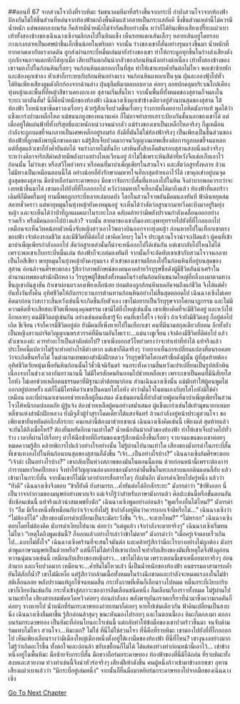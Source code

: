 ##ตอนที่ 67 จากสวนโจวถึงที่ราบหิมะ
ร่มขนาดมหึมาที่สร้างขึ้นจากกระบี่ กำบังสวนโจวจากท้องฟ้า ป้องกันไม่ให้ชิ้นส่วนที่หล่นจากท้องฟ้าตกถึงพื้นดินแล้วกลายเป็นกระแสอัคคี ซึ่งชิ้นส่วนเหล่านี้ไม่ควรมีน้ำหนัก แต่พอตกลงบนร่ม ก็คล้ายมีน้ำหนักไม่จำกัดเสียอย่างนั้น ทว่าก็ได้ยินเพียงเสียงเปรี๊ยะแผ่วเบา เท้าทั้งสองข้างของเฉินฉางเซิงจมลึกลงไปในหินแข็ง เห็นรอยแตกเส้นเล็กๆ หลายเส้นอยู่โดยรอบ กางเกงกลายเป็นเศษผ้าชิ้นเล็กชิ้นน้อยในพริบตา
จากนั้น ร่างของเขาก็สั่นอย่างรุนแรงขึ้นมา น้ำหนักที่ยากคาดเดากับแรงกดดัน ถูกส่งผ่านกระบี่หมื่นเล่มมายังร่างของเขา ทำให้กระดูกทุกชิ้นในร่างส่งเสียงดังกุกกักจนอาจแตกหักได้ทุกเมื่อ
เสียงปริแตกอันน่ากลัวของก้อนหินดังอย่างต่อเนื่อง เท้าทั้งสองข้างของเขาจมลงไปในก้อนหินเรื่อยๆ จนก้อนหินแตกออกในที่สุด ทำให้เขาแทบค้ำยันต่อไม่ไหว พอเข่าซ้ายหัก และต้องคุกเข่าลง หัวเข่าก็กระทบกับก้อนหินอย่างแรง จนก้อนหินแหลกเป็นจุณ ฝุ่นละอองฟุ้งไปทั่ว
ได้ยินเพียงเสียงตูมดังกึกก้องจากด้านล่าง ฝุ่นธุลีมหึมาตลบอบอวล ค่อยๆ ลอยปกคลุมบริเวณใกล้เคียงทุ่งหญ้าและพื้นที่ที่หญ้าสีขาวเคยงอกเงย สุสานเริ่มสั่นไหว จากนั้นพื้นที่ทั้งหมดของสุสานก็จมลงในระยะเวลาอันสั้น!
นี่ก็คือน้ำหนักของท้องฟ้า
เฉินฉางเซิงคุกเข่าข้างเดียวอยู่ส่วนบนสุดของสุสาน ใต้ท้องฟ้า ใบหน้าเขาซีดขาวลงเรื่อยๆ ด้วยรู้สึกเจ็บปวดขึ้นเรื่อยๆ ร่างกายที่เคยอาบโลหิตมังกรแท้ พูดได้ว่าแข็งแกร่งปานเหล็กไหล แม้ขนนกยูงของหนานเค่อ ก็ไม่อาจทำลายเกราะป้องกันชั้นนอกของเขาได้ แต่เมื่ออยู่ใต้แผ่นฟ้าที่ทั้งบริสุทธิ์และหนักหน่วงจนน่ากลัว แม้ร่างของเขาเป็นเหล็กไหลจริงๆ ก็ดูเหมือนกำลังจะถูกบดขยี้จนกลายเป็นเศษเหล็กอยู่รอมร่อ
ยังดีที่มันไม่ใช่ท้องฟ้าจริงๆ เป็นเพียงเป็นชิ้นส่วนของท้องฟ้าที่ถูกพลังพายุฉีกขาดลงมา แม้รู้สึกเจ็บปวดมากจนวิญญาณเทพเสี่ยงต่อการถูกบดขยี้จนแหลก แต่ที่สุดแล้วเขาก็ยังค้ำยันต่อได้ จนร่างกายไม่สั่นอีก
เสาหินทั้งสิบเอ็ดต้นรอบสุสานสงบนิ่งแล้วจริงๆ ระหว่างศิลาจารึกสีดำคล้ายมีพลังบางอย่างไหลเวียนอยู่ ถ้าไม่ใช่เพราะหินสีดำที่หวังจือเช่อเก็บเอาไว้ก้อนนั้น ไม่ว่าเขา หรือสวีโหย่วหรง หรือคนที่มาบำเพ็ญเพียรในสวนโจว และสัตว์อสูรทั้งหลาย ล้วนไม่มีทางเป็นเหมือนตอนนี้ได้ อย่างน้อยก็ยังรักษาลมหายใจเฮือกสุดท้ายเอาไว้ได้
เขาคุกเข่าอยู่บนจุดสูงสุดของสุสาน มือซ้ายถือร่มกระดาษทอง มือขวาจับกระบี่สั้นที่แทงลงไปในหิน จึงลำบากพอควรกว่าจะเงยหน้าขึ้นมาได้ เขามองไปยังที่ที่ไกลออกไป หวังว่าลมหายใจเฮือกนั้นได้มาถึงแล้ว
ท้องฟ้าที่แตกร้าวเดิมทีก็มืดครึ้มอยู่ ยามนี้พอถูกกระบี่หลายเล่มบดบัง โลกในสวนโจวพลันมืดมนลงทันที ฟ้าดินหยุดล่มสลายชั่วคราว แต่พายุหมุนในทุ่งหญ้ายังคงหมุนอยู่ จะเห็นได้ว่าสัตว์อสูรมากมายวิ่งตะบึงมาอยู่ริมทุ่งหญ้า และจะเห็นได้ว่าป่าที่ถูกแผดเผาในระยะไกล คลับคล้ายว่ามีพลังปราณกำลังเคลื่อนออกอย่างรวดเร็ว หรือมีคนออกไปบ้างแล้ว?
จากนั้น สายตาของเขาก็มองทะลุพายุทรายไปยังที่ที่ไกลออกไป เหมือนจะเห็นวิหคน้อยตัวหนึ่งจับหญิงสาวเอาไว้พลางบินออกจากทุ่งหญ้า ก่อนหายไปในเทือกเขาตรงขอบฟ้า
เจ้าต้องรอดชีวิต และมีชีวิตที่ดีต่อไป
เขาคิดเงียบๆ ในใจ
ประตูสวนโจวน่าจะเปิดแล้ว ผู้คนที่เข้ามาบำเพ็ญเพียรกำลังออกไป สัตว์อสูรเหล่านั้นก็น่าจะหนีออกไปได้เช่นกัน แต่เขากลับไปไหนไม่ได้ เพราะพอเขาเก็บกระบี่หมื่นเล่ม ท้องฟ้าก็จะถล่มลงทันที จากนั้นก็จะอัดทับเขาเข้ากับสวนโจวจนกลายเป็นไอสีเขียว
พายุหมุนในทุ่งหญ้ายังคงรุนแรง หัวเข่าของเขาจมลึกลงไปในก้อนหินที่อยู่บนสุดของสุสาน อ่อนล้าจนศีรษะตกลง รู้สึกว่าภาพลักษณ์ของตนคงคล้ายวีรบุรุษชื่อดังผู้มีชีวิตอันน่าเศร้าในตำนานเทพของสำนักฝึกหลวง
วีรบุรุษผู้ใช้พลังทั้งหมดในร่างยันก้อนหินขนาดใหญ่ที่กลิ้งลงมาตามทางขึ้นภูเขาอันสูงชัน ถ้าเขาผ่อนแรงลงเพียงเล็กน้อย ย่อมต้องถูกก้อนหินบดอัดจนถึงแก่ชีวิต จึงได้แต่ค้ำยันทั้งวันทั้งคืน อุทิศชีวิตให้กับกระบวนการต้านทานก้อนหินอย่างไม่สิ้นสุดตลอดไป
เฉินฉางเซิงไม่เคยคิดมาก่อนว่าสภาวะสิ้นหวังเช่นนี้จะเกิดขึ้นกับตัวเอง เขาไม่อยากเป็นวีรบุรุษจากโศกนาฏกรรม และไม่มีความคิดที่จะเสียสละชีวิตเพื่อผดุงคุณธรรม เขามิได้ยิ่งใหญ่เช่นนั้น เขาเพียงคิดที่จะมีชีวิตอยู่ และหวังให้อีกหลายๆ คนมีชีวิตอยู่เช่นกัน
อย่างเช่นคนที่เขารู้จัก คนที่เขาใส่ใจ
เจ๋อซิ่ว ถ้าเจ้ายังมีชีวิตอยู่ ก็อยู่ต่อไปเถิด ชีเจียน เจ้าก็ควรมีชีวิตอยู่ต่อ ยังมีคนที่เพิ่งหายไปในเทือกเขา คนที่มีนามสกุลเดียวกับตน อีกทั้งยังเป็นหญิงสาวเผ่าจิตวิญญาณพรสวรรค์ที่มีนามอันไพเราะ...แม่นางชูเจี้ยน เจ้าต้องมีชีวิตที่ดีต่อไป
แล้วตัวเขาเองล่ะ ควรทำอะไรเป็นลำดับต่อไป? เขาเพิ่งบอกสวีโหย่วหรงว่าจะทำเท่าที่ทำได้ แท้จริงแล้วประโยคนี้แปลว่าไม่รู้จะทำอย่างไรดีต่างหาก แต่เขาก็คิดจริงๆ ว่าอยากเห็นการเปลี่ยนแปลงที่ตนรอคอยว่าจะเกิดขึ้นหรือไม่
ในตำนานเทพของสำนักฝึกหลวง วีรบุรุษชีวิตโศกเศร้าชื่อดังผู้นั้น ผู้ที่สุดท้ายต้องอุทิศชีวิตวัยหนุ่มเพื่อยันหินก้อนนั้นไว้ชั่วนิจนิรันดร์ จนกระทั่งความสิ้นหวังแปรเปลี่ยนเป็นรูปสลักหิน เนื่องจากในช่วงเวลาอันยาวนานนี้ ไม่มีใครสักคนยินยอมไปช่วยเหลือเขา เพราะเขาเป็นคนที่มีนิสัยยโสโอหัง ไม่เคยช่วยเหลือคนธรรมดาที่มีฐานะต่ำต้อยมาก่อน
ส่วนเฉินฉางเซิงนั้น แม้มักทำให้ผู้คนพูดไม่ออกอยู่บ่อยครั้ง แต่ก็ไม่มีใครคิดว่าเขาเป็นคนยโสโอหัง คำว่ามั่นใจในตนเองกับยโสโอหังมิใช่คำเหมือน และที่ผ่านมาเขาคอยช่วยเหลือผู้อื่นเสมอ ดังเช่นตอนนี้ที่กำลังช่วยผู้คนที่มาบำเพ็ญเพียรในสวนโจวให้หนีรอดปลอดภัย
ผู้รู้แจ้ง ต้องช่วยเหลือผู้คนอย่างสม่ำเสมอ
ผู้แข็งแกร่งเช่นใต้เท้ามุขนายกเหมยหลี่ซาแห่งสำนักฝึกหลวง ยังมีจูลั่วผู้ร่ำสุราโดดเดี่ยวใต้แสงจันทร์ ล้วนกำลังอยู่หน้าประตูสวนโจว ขอเพียงเขายืนหยัดต่ออีกสักระยะ คนเหล่านี้ต้องมาช่วยเขาแน่
เฉินฉางเซิงคิดเช่นนี้
เพียงแต่ สุดท้ายแล้วจะยันได้ถึงเมื่อไหร่? ต้องยืนหยัดอีกนานเท่าใด?
น้ำหนักอันน่ากลัวของท้องฟ้า ทำให้เขาเจ็บปวดไปทั่วร่าง เวลาที่ผ่านไปเรื่อยๆ ทำให้มือซ้ายที่ถือร่มของเขารู้สึกหนักอึ้งขึ้นเรื่อยๆ จวบจนแขนของเขาค่อยๆ หมดความรู้สึก คล้ายพิการไปแล้วอย่างไรอย่างนั้น
ไม่รู้ผ่านไปนานเท่าใด เสียงของมังกรดำในกระบี่สั้นที่เขาแทงลงไปในหินก้อนบนสุดของสุสานก็ดังขึ้น “เจ้า...เป็นอย่างไรบ้าง?”
เฉินฉางเซิงก้มศีรษะตอบ “เจ้าล่ะ เป็นอย่างไรบ้าง?”
เขากลับเป็นห่วงสภาพของมันในตอนนี้แทน ด้วยก่อนหน้านี้เพราะต้องการกำราบมหาวิหคปีกทอง จึงทำให้วิญญาณล่องลอยของมังกรดำตื่นขึ้นในทะเลสาบนอกดินแดนลี้ลับ แล้วเข้ามาในกระบี่สั้น จากนั้นเขาก็ไม่มีเวลาทำการสื่อสารใดๆ กับมันอีก
มังกรดำเงียบไปครู่หนึ่ง แล้วว่า “ยังดี”
เฉินฉางเซิงจึงตอบ “ข้าก็ยังดี ยังสามารถ...ค้ำยันต่อได้อีกสักระยะ”
มังกรดำว่า “ข้าฟังออก นี่เป็นวาจากำกวมของมนุษย์อย่างพวกเจ้า แต่เจ้าก็รู้ว่าสำหรับภาษามังกรแล้ว ศิลปะเช่นนี้หรือขั้นตอนอันซับซ้อนเช่นนี้ แท้จริงแล้วน่าสมเพชยิ่งนัก”
เฉินฉางเซิงพูดอย่างอ่อนล้า “พูดเรื่องอื่นได้ไหม?”
มังกรดำว่า “อืม มีเรื่องหนึ่งที่เหมือนกับว่าเจ้าจะยังไม่รู้ ข้ากำลังอยู่คิดว่าควรบอกเจ้าดีหรือไม่...”
เฉินฉางเซิงว่า “ไม่ต้องก็ได้”
เสียงของมังกรดำเปลี่ยนเป็นระมัดระวังขึ้น “เจ้า...จะตายไหม?”
“ไม่หรอก” เฉินฉางเซิงตอบโดยไม่ต้องคิด
มังกรดำเงียบไปนาน ค่อยว่า “แต่ดูแล้ว เจ้ากำลังจะตายจริงๆ”
เฉินฉางเซิงเริ่มทนไม่ไหว “เหตุใดถึงพูดเช่นนี้? ก็บอกแล้วอย่างไรเล่าว่าข้าไม่ตาย”
มังกรดำว่า “เมื่อครู่เจ้าตอบเร็วเกินไป...แบบไม่ตั้งใจ”
เฉินฉางเซิงคร้านที่จะสนใจมันต่อ และคล้ายรู้สึกว่ามีอะไรบางอย่างไม่ถูกต้อง มังกรดำพูดภาษามนุษย์เป็นด้วยหรือ? แต่นี่ก็ไม่ได้ทำให้เขาแปลกใจเท่ากับเสียงของมันที่เหตุใดจึงฟังดูอ่อนหวานนุ่มนวลเช่นนี้ เหมือนกับเสียงของหญิงสาว...
เขาไม่ได้ถาม เพราะตอนนี้เขาเหนื่อยมากจริงๆ อ่อนล้ามาก และเจ็บปวดมาก เหมือนจะ...ค้ำยันไม่ไหวแล้ว
นี่เป็นน้ำหนักของท้องฟ้า คนธรรมดาสามารถค้ำยันได้สักกี่น้ำ?
เขาไม่มีเหงื่อ แต่รู้สึกว่ากล้ามเนื้อทั้งหมดในร่างฉีกขาดและกำลังจะหมดแรงลงในไม่ช้า สติเลื่อนลอย พลังปราณแท้ถูกใช้จนหมดสิ้น กระทั่งภาพที่เห็นก็เลือนรางไปหมด
หมื่นกระบี่เงียบกริบ เขาก็เงียบงันเช่นกัน กระทั่งเข้าสู่สภาวะของการลืมเลือนชนิดหนึ่ง ลืมเลือนเรื่องราวทั้งหมด
ไม่รู้ผ่านไปนานเท่าใด เสียงสายลมพัดหวีดหวิวค่อยๆ อ่อนกำลังลง พลังพายุอันกราดเกรี้ยวที่นำมาซึ่งความกดดันก็ค่อยๆ จางหายไป น้ำหนักที่ร่มกระดาษทองถ่ายเทมาก็ค่อยๆ หายไปเช่นเดียวกัน ฟ้าดินเปลี่ยนเป็นสงบนิ่ง
เฉินฉางเซิงลืมตาขึ้น รู้สึกอ่อนล้าสุดๆ ขณะหันมองไปรอบๆ
และในตอนนี้เอง หิมะก็ตกลงมา ตกลงบนร่มกระดาษทอง เป็นหิมะที่อ่อนโยนอะไรเช่นนี้ แต่กลับทำให้ข้อมือของเขาปวดร้าวขึ้นมา จนจับด้ามร่มแทบไม่ไหว สวนโจว...หิมะตก?
ไม่ใช่
ที่นี่ไม่ใช่สวนโจว ที่นี่คือที่ราบหิมะ
เขามองไปยังที่ที่ไกลออกไป เห็นเพียงเลือนรางว่ามีเมืองใหญ่เมืองหนึ่งตั้งอยู่ใต้เงามืดของท้องฟ้า
ที่นี่ที่ไหน? เขางุนงงอย่างมาก ไม่รู้ว่าเกิดอะไรขึ้น ทั้งตกใจและอ่อนล้า ขยับเขยื้อนก็ไม่ได้ ได้แต่คงท่วงท่าก่อนหน้านี้เอาไว้... เข่าข้างหนึ่งอยู่ในพื้นหิมะ มือซ้ายจับกระบี่สั้น มือขวาถือร่มกระดาษทอง
ท้องฟ้าของที่นี่มิได้ถล่ม ที่ราบหิมะทั้งสงบและสวยงาม ท่วงท่าเช่นนี้จึงน่าหัวร่อจริงๆ
เสียงฝีเท้าดังขึ้น คนผู้หนึ่งก้าวเข้ามาข้างกายเขา อุทานเสียงแผ่วเบาแล้วว่า “มีกระบี่อยู่เล่มหนึ่ง”
จากนั้นก็ยื่นมือมาหยิบร่มกระดาษทองไปจากมือของเฉินฉางเซิง


[Go To Next Chapter]( ./354.md)